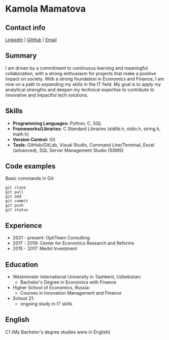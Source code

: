 # Kamola Mamatova

## Contact info

[LinkedIn](https://www.linkedin.com/in/kamola-mamatova/) | [GitHub](https://github.com/Kamola-13) | [Email](mailto:kam.mamatova@gmail.com)
## Summary
I am driven by a commitment to continuous learning and meaningful collaboration, with a strong enthusiasm for projects that make a positive impact on society. With a strong foundation in Economics and Finance, I am now on a path to expanding my skills in the IT field. My goal is to apply my analytical strengths and deepen my technical expertise to contribute to innovative and impactful tech solutions.

## Skills
- **Programming Languages:** Python, C, SQL
- **Frameworks/Libraries:** C Standard Libraries (stdlib.h, stdio.h, string.h, math.h)
- **Version Control:** Git
- **Tools:** GitHub/GitLab, Visual Studio, Command Line/Terminal, Excel (advanced), SQL Server Management Studio (SSMS)

## Code examples
Basic commands in Git:
```
git clone
git pull
git add
git commit
git push
git status
```

## Experience
- 2021 - present:   OptiTeam Consulting
- 2017 - 2019:      Center for Economics Research and Reforms
- 2015 - 2017:      Medol Investment


## Education
- Westminster International University in Tashkent, Uzbekistan:
    - Bachelor's Degree in Economics with Finance
- Higher School of Economics, Russia: 
    - Courses in Innovation Management and Finance
- School 21:
    - ongoing study in IT skills

## English
C1 (My Bachelor's degree studies were in English)